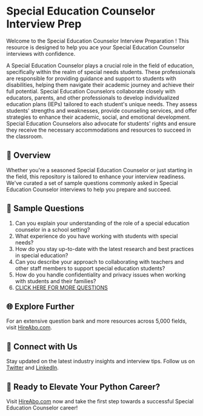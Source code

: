 # Special Education Counselor Interview Prep

Welcome to the Special Education Counselor Interview Preparation ! This resource is designed to help you ace your Special Education Counselor interviews with confidence.

A Special Education Counselor plays a crucial role in the field of education, specifically within the realm of special needs students. These professionals are responsible for providing guidance and support to students with disabilities, helping them navigate their academic journey and achieve their full potential. Special Education Counselors collaborate closely with educators, parents, and other professionals to develop individualized education plans (IEPs) tailored to each student's unique needs. They assess students' strengths and weaknesses, provide counseling services, and offer strategies to enhance their academic, social, and emotional development. Special Education Counselors also advocate for students' rights and ensure they receive the necessary accommodations and resources to succeed in the classroom.

## 🚀 Overview

Whether you're a seasoned Special Education Counselor or just starting in the field, this repository is tailored to enhance your interview readiness. We've curated a set of sample questions commonly asked in Special Education Counselor interviews to help you prepare and succeed.

## 📝 Sample Questions

1. Can you explain your understanding of the role of a special education counselor in a school setting?
2. What experience do you have working with students with special needs?
3. How do you stay up-to-date with the latest research and best practices in special education?
4. Can you describe your approach to collaborating with teachers and other staff members to support special education students?
5. How do you handle confidentiality and privacy issues when working with students and their families?
6. [CLICK HERE FOR MORE QUESTIONS](https://hireabo.com/job/4_2_9/Special%20Education%20Counselor)

## 🌐 Explore Further

For an extensive question bank and more resources across 5,000 fields, visit [HireAbo.com](https://www.hireabo.com).

## 📱 Connect with Us

Stay updated on the latest industry insights and interview tips. Follow us on [Twitter](https://twitter.com/hireabo) and [LinkedIn](https://www.linkedin.com/in/hire-abo-3609972a8/).

## 🚀 Ready to Elevate Your Python Career?

Visit [HireAbo.com](https://www.hireabo.com) now and take the first step towards a successful Special Education Counselor career!